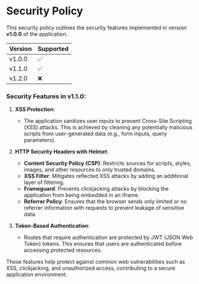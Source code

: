 # Security Policy 

This security policy outlines the security features implemented in version **v1.0.0** of the application.

| Version | Supported          |
| ------- | ------------------ |
| v1.0.0  | :white_check_mark: |
| v1.1.0  | :white_check_mark: |
| v1.2.0  | :x: |

### Security Features in v1.1.0:
1. **XSS Protection**:
   - The application sanitizes user inputs to prevent Cross-Site Scripting (XSS) attacks. This is achieved by cleaning any potentially malicious scripts from user-generated data (e.g., form inputs, query parameters).

2. **HTTP Security Headers with Helmet**:
   - **Content Security Policy (CSP)**: Restricts sources for scripts, styles, images, and other resources to only trusted domains.
   - **XSS Filter**: Mitigates reflected XSS attacks by adding an additional layer of filtering.
   - **Frameguard**: Prevents clickjacking attacks by blocking the application from being embedded in an iframe.
   - **Referrer Policy**: Ensures that the browser sends only limited or no referrer information with requests to prevent leakage of sensitive data.

3. **Token-Based Authentication**:
   - Routes that require authentication are protected by JWT (JSON Web Token) tokens. This ensures that users are authenticated before accessing protected resources.

These features help protect against common web vulnerabilities such as XSS, clickjacking, and unauthorized access, contributing to a secure application environment.
